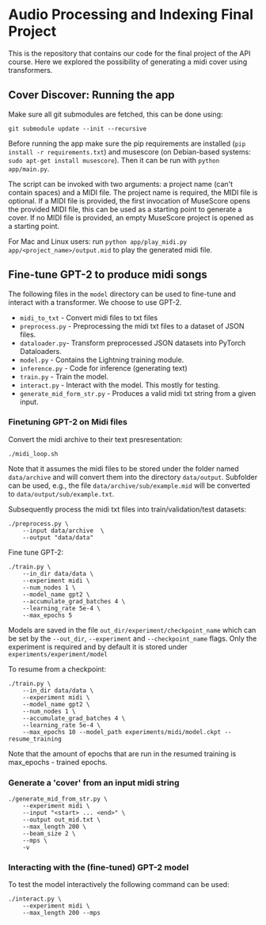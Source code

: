 # Audio Processing and Indexing Final Project

This is the repository that contains our code for the final project of the API course. Here we explored the possibility of generating a midi cover using transformers.

## Cover Discover: Running the app

Make sure all git submodules are fetched, this can be done using:
```
git submodule update --init --recursive
```

Before running the app make sure the pip requirements are installed (`pip install -r requirements.txt`) and musescore (on Debian-based systems: `sudo apt-get install musescore`).
Then it can be run with `python app/main.py`.

The script can be invoked with two arguments: a project name (can't contain
spaces) and a MIDI file.
The project name is required, the MIDI file is optional.
If a MIDI file is provided, the first invocation of MuseScore opens the provided
MIDI file, this can be used as a starting point to generate a cover.
If no MIDI file is provided, an empty MuseScore project is opened as a starting
point.

For Mac and Linux users: run `python app/play_midi.py app/<project_name>/output.mid` to play the generated midi file.


## Fine-tune GPT-2 to produce midi songs 

The following files in the `model` directory can be used to fine-tune and interact with a transformer. We choose to use GPT-2.

- `midi_to_txt` - Convert midi files to txt files
- `preprocess.py` - Preprocessing the midi txt files to a dataset of JSON files.
- `dataloader.py`- Transform preprocessed JSON datasets into PyTorch Dataloaders.
- `model.py` - Contains the Lightning training module.
- `inference.py` - Code for inference (generating text)
- `train.py` - Train the model.
- `interact.py` - Interact with the model. This mostly for testing. 
- `generate_mid_form_str.py` - Produces a valid midi txt string from a given input.

### Finetuning GPT-2 on Midi files

Convert the midi archive to their text presresentation:
```
./midi_loop.sh
```

Note that it assumes the midi files to be stored under the folder named `data/archive` and will convert them into the directory `data/output`. Subfolder can be used, e.g., the file `data/archive/sub/example.mid` will be converted to `data/output/sub/example.txt`.

Subsequently process the midi txt files into train/validation/test datasets:
```
./preprocess.py \
    --input data/archive  \
    --output "data/data"
```

Fine tune GPT-2:
```
./train.py \
    --in_dir data/data \
    --experiment midi \
    --num_nodes 1 \
    --model_name gpt2 \
    --accumulate_grad_batches 4 \
    --learning_rate 5e-4 \
    --max_epochs 5
```

Models are saved in the file `out_dir/experiment/checkpoint_name` which can be set by the `--out_dir`, `--experiment` and `--checkpoint_name` flags. Only the experiment is required and by default it is stored under `experiments/experiment/model` 

To resume from a checkpoint: 
```
./train.py \ 
    --in_dir data/data \
    --experiment midi \
    --model_name gpt2 \
    --num_nodes 1 \
    --accumulate_grad_batches 4 \
    --learning_rate 5e-4 \
    --max_epochs 10 --model_path experiments/midi/model.ckpt --resume_training
```

Note that the amount of epochs that are run in the resumed training is max_epochs - trained epochs.

### Generate a 'cover' from an input midi string

```
./generate_mid_from_str.py \
    --experiment midi \
    --input "<start> ... <end>" \
    --output out_mid.txt \
    --max_length 200 \
    --beam_size 2 \
    --mps \
    -v 
```

### Interacting with the (fine-tuned) GPT-2 model

To test the model interactively the following command can be used:

```
./interact.py \
    --experiment midi \
    --max_length 200 --mps
```
